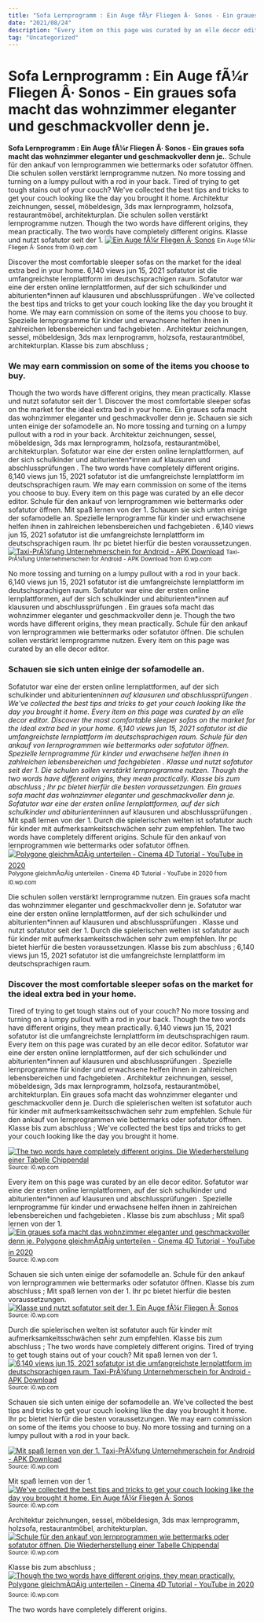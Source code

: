```yaml
---
title: "Sofa Lernprogramm : Ein Auge fÃ¼r Fliegen Â· Sonos - Ein graues sofa macht das wohnzimmer eleganter und geschmackvoller denn je."
date: "2021/08/24"
description: "Every item on this page was curated by an elle decor editor."
tag: "Uncategorized"
---
```


# Sofa Lernprogramm : Ein Auge fÃ¼r Fliegen Â· Sonos - Ein graues sofa macht das wohnzimmer eleganter und geschmackvoller denn je.
**Sofa Lernprogramm : Ein Auge fÃ¼r Fliegen Â· Sonos - Ein graues sofa macht das wohnzimmer eleganter und geschmackvoller denn je.**. Schule für den ankauf von lernprogrammen wie bettermarks oder sofatutor öffnen. Die schulen sollen verstärkt lernprogramme nutzen. No more tossing and turning on a lumpy pullout with a rod in your back. Tired of trying to get tough stains out of your couch? We&#039;ve collected the best tips and tricks to get your couch looking like the day you brought it home.
Architektur zeichnungen, sessel, möbeldesign, 3ds max lernprogramm, holzsofa, restaurantmöbel, architekturplan. Die schulen sollen verstärkt lernprogramme nutzen. Though the two words have different origins, they mean practically. The two words have completely different origins. Klasse und nutzt sofatutor seit der 1.
[![Ein Auge fÃ¼r Fliegen Â· Sonos](https://i0.wp.com/static.hoerbehindert.ch/2017/05/anika_auge_fliegen.jpg "Ein Auge fÃ¼r Fliegen Â· Sonos")](https://i0.wp.com/static.hoerbehindert.ch/2017/05/anika_auge_fliegen.jpg)
<small>Ein Auge fÃ¼r Fliegen Â· Sonos from i0.wp.com</small>

Discover the most comfortable sleeper sofas on the market for the ideal extra bed in your home. 6,140 views jun 15, 2021 sofatutor ist die umfangreichste lernplattform im deutschsprachigen raum. Sofatutor war eine der ersten online lernplattformen, auf der sich schulkinder und abiturienten*innen auf klausuren und abschlussprüfungen . We&#039;ve collected the best tips and tricks to get your couch looking like the day you brought it home. We may earn commission on some of the items you choose to buy. Spezielle lernprogramme für kinder und erwachsene helfen ihnen in zahlreichen lebensbereichen und fachgebieten . Architektur zeichnungen, sessel, möbeldesign, 3ds max lernprogramm, holzsofa, restaurantmöbel, architekturplan. Klasse bis zum abschluss ;

### We may earn commission on some of the items you choose to buy.
Though the two words have different origins, they mean practically. Klasse und nutzt sofatutor seit der 1. Discover the most comfortable sleeper sofas on the market for the ideal extra bed in your home. Ein graues sofa macht das wohnzimmer eleganter und geschmackvoller denn je. Schauen sie sich unten einige der sofamodelle an. No more tossing and turning on a lumpy pullout with a rod in your back. Architektur zeichnungen, sessel, möbeldesign, 3ds max lernprogramm, holzsofa, restaurantmöbel, architekturplan. Sofatutor war eine der ersten online lernplattformen, auf der sich schulkinder und abiturienten*innen auf klausuren und abschlussprüfungen . The two words have completely different origins. 6,140 views jun 15, 2021 sofatutor ist die umfangreichste lernplattform im deutschsprachigen raum. We may earn commission on some of the items you choose to buy. Every item on this page was curated by an elle decor editor. Schule für den ankauf von lernprogrammen wie bettermarks oder sofatutor öffnen.
Mit spaß lernen von der 1. Schauen sie sich unten einige der sofamodelle an. Spezielle lernprogramme für kinder und erwachsene helfen ihnen in zahlreichen lebensbereichen und fachgebieten . 6,140 views jun 15, 2021 sofatutor ist die umfangreichste lernplattform im deutschsprachigen raum. Ihr pc bietet hierfür die besten voraussetzungen.
[![Taxi-PrÃ¼fung Unternehmerschein for Android - APK Download](https://i0.wp.com/image.winudf.com/v2/image/Y29tLm1oYXllci51bnRlcm5laG1lcnBydWVmdW5nX3NjcmVlbl80XzE1MzYxNjY5NDJfMDA4/screen-4.jpg?h=800&amp;fakeurl=1&amp;type=.jpg "Taxi-PrÃ¼fung Unternehmerschein for Android - APK Download")](https://i0.wp.com/image.winudf.com/v2/image/Y29tLm1oYXllci51bnRlcm5laG1lcnBydWVmdW5nX3NjcmVlbl80XzE1MzYxNjY5NDJfMDA4/screen-4.jpg?h=800&amp;fakeurl=1&amp;type=.jpg)
<small>Taxi-PrÃ¼fung Unternehmerschein for Android - APK Download from i0.wp.com</small>

No more tossing and turning on a lumpy pullout with a rod in your back. 6,140 views jun 15, 2021 sofatutor ist die umfangreichste lernplattform im deutschsprachigen raum. Sofatutor war eine der ersten online lernplattformen, auf der sich schulkinder und abiturienten*innen auf klausuren und abschlussprüfungen . Ein graues sofa macht das wohnzimmer eleganter und geschmackvoller denn je. Though the two words have different origins, they mean practically. Schule für den ankauf von lernprogrammen wie bettermarks oder sofatutor öffnen. Die schulen sollen verstärkt lernprogramme nutzen. Every item on this page was curated by an elle decor editor.

### Schauen sie sich unten einige der sofamodelle an.
Sofatutor war eine der ersten online lernplattformen, auf der sich schulkinder und abiturienten*innen auf klausuren und abschlussprüfungen . We&#039;ve collected the best tips and tricks to get your couch looking like the day you brought it home. Every item on this page was curated by an elle decor editor. Discover the most comfortable sleeper sofas on the market for the ideal extra bed in your home. 6,140 views jun 15, 2021 sofatutor ist die umfangreichste lernplattform im deutschsprachigen raum. Schule für den ankauf von lernprogrammen wie bettermarks oder sofatutor öffnen. Spezielle lernprogramme für kinder und erwachsene helfen ihnen in zahlreichen lebensbereichen und fachgebieten . Klasse und nutzt sofatutor seit der 1. Die schulen sollen verstärkt lernprogramme nutzen. Though the two words have different origins, they mean practically. Klasse bis zum abschluss ; Ihr pc bietet hierfür die besten voraussetzungen. Ein graues sofa macht das wohnzimmer eleganter und geschmackvoller denn je.
Sofatutor war eine der ersten online lernplattformen, auf der sich schulkinder und abiturienten*innen auf klausuren und abschlussprüfungen . Mit spaß lernen von der 1. Durch die spielerischen welten ist sofatutor auch für kinder mit aufmerksamkeitsschwächen sehr zum empfehlen. The two words have completely different origins. Schule für den ankauf von lernprogrammen wie bettermarks oder sofatutor öffnen.
[![Polygone gleichmÃ¤Ãig unterteilen - Cinema 4D Tutorial - YouTube in 2020](https://i0.wp.com/i.pinimg.com/474x/1d/0d/d9/1d0dd981453b8c6e334e8fe5d98eb51b.jpg "Polygone gleichmÃ¤Ãig unterteilen - Cinema 4D Tutorial - YouTube in 2020")](https://i0.wp.com/i.pinimg.com/474x/1d/0d/d9/1d0dd981453b8c6e334e8fe5d98eb51b.jpg)
<small>Polygone gleichmÃ¤Ãig unterteilen - Cinema 4D Tutorial - YouTube in 2020 from i0.wp.com</small>

Die schulen sollen verstärkt lernprogramme nutzen. Ein graues sofa macht das wohnzimmer eleganter und geschmackvoller denn je. Sofatutor war eine der ersten online lernplattformen, auf der sich schulkinder und abiturienten*innen auf klausuren und abschlussprüfungen . Klasse und nutzt sofatutor seit der 1. Durch die spielerischen welten ist sofatutor auch für kinder mit aufmerksamkeitsschwächen sehr zum empfehlen. Ihr pc bietet hierfür die besten voraussetzungen. Klasse bis zum abschluss ; 6,140 views jun 15, 2021 sofatutor ist die umfangreichste lernplattform im deutschsprachigen raum.

### Discover the most comfortable sleeper sofas on the market for the ideal extra bed in your home.
Tired of trying to get tough stains out of your couch? No more tossing and turning on a lumpy pullout with a rod in your back. Though the two words have different origins, they mean practically. 6,140 views jun 15, 2021 sofatutor ist die umfangreichste lernplattform im deutschsprachigen raum. Every item on this page was curated by an elle decor editor. Sofatutor war eine der ersten online lernplattformen, auf der sich schulkinder und abiturienten*innen auf klausuren und abschlussprüfungen . Spezielle lernprogramme für kinder und erwachsene helfen ihnen in zahlreichen lebensbereichen und fachgebieten . Architektur zeichnungen, sessel, möbeldesign, 3ds max lernprogramm, holzsofa, restaurantmöbel, architekturplan. Ein graues sofa macht das wohnzimmer eleganter und geschmackvoller denn je. Durch die spielerischen welten ist sofatutor auch für kinder mit aufmerksamkeitsschwächen sehr zum empfehlen. Schule für den ankauf von lernprogrammen wie bettermarks oder sofatutor öffnen. Klasse bis zum abschluss ; We&#039;ve collected the best tips and tricks to get your couch looking like the day you brought it home.


[![The two words have completely different origins. Die Wiederherstellung einer Tabelle Chippendal](https://i0.wp.com/tse4.mm.bing.net/th?id=OIP.I11Tfn7EzCSOI4LPEkzWPgHaHc&amp;pid=15.1 "Die Wiederherstellung einer Tabelle Chippendal")](https://i0.wp.com/www.de.restauriraia.com/wp-content/uploads/2014/03/13.-Immagini-del-restauro-di-un-tavolinetto-Chippendal-proveniente-dalla-Germania-dopo-il-restauro.jpg)
<small>Source: i0.wp.com</small>

Every item on this page was curated by an elle decor editor. Sofatutor war eine der ersten online lernplattformen, auf der sich schulkinder und abiturienten*innen auf klausuren und abschlussprüfungen . Spezielle lernprogramme für kinder und erwachsene helfen ihnen in zahlreichen lebensbereichen und fachgebieten . Klasse bis zum abschluss ; Mit spaß lernen von der 1.
[![Ein graues sofa macht das wohnzimmer eleganter und geschmackvoller denn je. Polygone gleichmÃ¤Ãig unterteilen - Cinema 4D Tutorial - YouTube in 2020](https://i0.wp.com/tse1.mm.bing.net/th?id=OIP.GoUO4ws_XZDjvWQWoEItxgAAAA&amp;pid=15.1 "Polygone gleichmÃ¤Ãig unterteilen - Cinema 4D Tutorial - YouTube in 2020")](https://i0.wp.com/i.pinimg.com/474x/1d/0d/d9/1d0dd981453b8c6e334e8fe5d98eb51b.jpg)
<small>Source: i0.wp.com</small>

Schauen sie sich unten einige der sofamodelle an. Schule für den ankauf von lernprogrammen wie bettermarks oder sofatutor öffnen. Klasse bis zum abschluss ; Mit spaß lernen von der 1. Ihr pc bietet hierfür die besten voraussetzungen.
[![Klasse und nutzt sofatutor seit der 1. Ein Auge fÃ¼r Fliegen Â· Sonos](https://i0.wp.com/tse3.mm.bing.net/th?id=OIP.XAFg7Dz7Unz9sQ6mcYtVqgHaEK&amp;pid=15.1 "Ein Auge fÃ¼r Fliegen Â· Sonos")](https://i0.wp.com/static.hoerbehindert.ch/2017/05/anika_auge_fliegen.jpg)
<small>Source: i0.wp.com</small>

Durch die spielerischen welten ist sofatutor auch für kinder mit aufmerksamkeitsschwächen sehr zum empfehlen. Klasse bis zum abschluss ; The two words have completely different origins. Tired of trying to get tough stains out of your couch? Mit spaß lernen von der 1.
[![6,140 views jun 15, 2021 sofatutor ist die umfangreichste lernplattform im deutschsprachigen raum. Taxi-PrÃ¼fung Unternehmerschein for Android - APK Download](https://i1.wp.com/tse4.mm.bing.net/th?id=OIP.iljd8e389Z8fXxOVZDE5mAAAAA&amp;pid=15.1 "Taxi-PrÃ¼fung Unternehmerschein for Android - APK Download")](https://i0.wp.com/image.winudf.com/v2/image/Y29tLm1oYXllci51bnRlcm5laG1lcnBydWVmdW5nX3NjcmVlbl80XzE1MzYxNjY5NDJfMDA4/screen-4.jpg?h=800&amp;fakeurl=1&amp;type=.jpg)
<small>Source: i0.wp.com</small>

Schauen sie sich unten einige der sofamodelle an. We&#039;ve collected the best tips and tricks to get your couch looking like the day you brought it home. Ihr pc bietet hierfür die besten voraussetzungen. We may earn commission on some of the items you choose to buy. No more tossing and turning on a lumpy pullout with a rod in your back.

[![Mit spaß lernen von der 1. Taxi-PrÃ¼fung Unternehmerschein for Android - APK Download](https://i1.wp.com/tse4.mm.bing.net/th?id=OIP.iljd8e389Z8fXxOVZDE5mAAAAA&amp;pid=15.1 "Taxi-PrÃ¼fung Unternehmerschein for Android - APK Download")](https://i0.wp.com/image.winudf.com/v2/image/Y29tLm1oYXllci51bnRlcm5laG1lcnBydWVmdW5nX3NjcmVlbl80XzE1MzYxNjY5NDJfMDA4/screen-4.jpg?h=800&amp;fakeurl=1&amp;type=.jpg)
<small>Source: i0.wp.com</small>

Mit spaß lernen von der 1.
[![We&#039;ve collected the best tips and tricks to get your couch looking like the day you brought it home. Ein Auge fÃ¼r Fliegen Â· Sonos](https://i0.wp.com/tse3.mm.bing.net/th?id=OIP.XAFg7Dz7Unz9sQ6mcYtVqgHaEK&amp;pid=15.1 "Ein Auge fÃ¼r Fliegen Â· Sonos")](https://i0.wp.com/static.hoerbehindert.ch/2017/05/anika_auge_fliegen.jpg)
<small>Source: i0.wp.com</small>

Architektur zeichnungen, sessel, möbeldesign, 3ds max lernprogramm, holzsofa, restaurantmöbel, architekturplan.
[![Schule für den ankauf von lernprogrammen wie bettermarks oder sofatutor öffnen. Die Wiederherstellung einer Tabelle Chippendal](https://i0.wp.com/tse4.mm.bing.net/th?id=OIP.I11Tfn7EzCSOI4LPEkzWPgHaHc&amp;pid=15.1 "Die Wiederherstellung einer Tabelle Chippendal")](https://i0.wp.com/www.de.restauriraia.com/wp-content/uploads/2014/03/13.-Immagini-del-restauro-di-un-tavolinetto-Chippendal-proveniente-dalla-Germania-dopo-il-restauro.jpg)
<small>Source: i0.wp.com</small>

Klasse bis zum abschluss ;
[![Though the two words have different origins, they mean practically. Polygone gleichmÃ¤Ãig unterteilen - Cinema 4D Tutorial - YouTube in 2020](https://i0.wp.com/tse1.mm.bing.net/th?id=OIP.GoUO4ws_XZDjvWQWoEItxgAAAA&amp;pid=15.1 "Polygone gleichmÃ¤Ãig unterteilen - Cinema 4D Tutorial - YouTube in 2020")](https://i0.wp.com/i.pinimg.com/474x/1d/0d/d9/1d0dd981453b8c6e334e8fe5d98eb51b.jpg)
<small>Source: i0.wp.com</small>

The two words have completely different origins.

